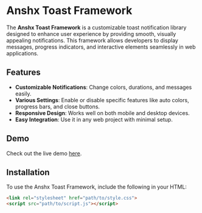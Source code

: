 # Anshx Toast Framework

The **Anshx Toast Framework** is a customizable toast notification library designed to enhance user experience by providing smooth, visually appealing notifications. This framework allows developers to display messages, progress indicators, and interactive elements seamlessly in web applications.

## Features

- **Customizable Notifications**: Change colors, durations, and messages easily.
- **Various Settings**: Enable or disable specific features like auto colors, progress bars, and close buttons.
- **Responsive Design**: Works well on both mobile and desktop devices.
- **Easy Integration**: Use it in any web project with minimal setup.

## Demo

Check out the live demo [here](https://anshx.tech/af/form.php).

## Installation

To use the Anshx Toast Framework, include the following in your HTML:

```html
<link rel="stylesheet" href="path/to/style.css">
<script src="path/to/script.js"></script>
